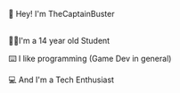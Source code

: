 👋 Hey! I'm TheCaptainBuster

<br>
👨‍🎓I'm a 14 year old Student

⌨️ I like programming (Game Dev in general)

💻 And I'm a Tech Enthusiast
